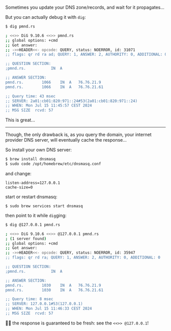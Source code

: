 Sometimes you update your DNS zone/records, and wait for it propagates...

But you can actually debug it with `dig`:

```sh
$ dig pmnd.rs

; <<>> DiG 9.10.6 <<>> pmnd.rs
;; global options: +cmd
;; Got answer:
;; ->>HEADER<<- opcode: QUERY, status: NOERROR, id: 31071
;; flags: qr rd ra ad; QUERY: 1, ANSWER: 2, AUTHORITY: 0, ADDITIONAL: 0

;; QUESTION SECTION:
;pmnd.rs.			IN	A

;; ANSWER SECTION:
pmnd.rs.		1066	IN	A	76.76.21.9
pmnd.rs.		1066	IN	A	76.76.21.61

;; Query time: 43 msec
;; SERVER: 2a01:cb01:820:971::24#53(2a01:cb01:820:971::24)
;; WHEN: Mon Jul 15 11:45:57 CEST 2024
;; MSG SIZE  rcvd: 57
```

This is great...

---

Though, the only drawback is, as you query the domain, your internet provider DNS server, will eventually cache the response...

So install your own DNS server:

```sh
$ brew install dnsmasq
$ sudo code /opt/homebrew/etc/dnsmasq.conf
```

and change:

```
listen-address=127.0.0.1
cache-size=0
```

start or restart dnsmasq:

```
$ sudo brew services start dnsmasq
```

then point to it while `dig`ging:

```sh
$ dig @127.0.0.1 pmnd.rs

; <<>> DiG 9.10.6 <<>> @127.0.0.1 pmnd.rs
; (1 server found)
;; global options: +cmd
;; Got answer:
;; ->>HEADER<<- opcode: QUERY, status: NOERROR, id: 35947
;; flags: qr rd ra; QUERY: 1, ANSWER: 2, AUTHORITY: 0, ADDITIONAL: 0

;; QUESTION SECTION:
;pmnd.rs.			IN	A

;; ANSWER SECTION:
pmnd.rs.		1030	IN	A	76.76.21.9
pmnd.rs.		1030	IN	A	76.76.21.61

;; Query time: 8 msec
;; SERVER: 127.0.0.1#53(127.0.0.1)
;; WHEN: Mon Jul 15 11:46:33 CEST 2024
;; MSG SIZE  rcvd: 57
```

🙌🏻 the response is guaranteed to be fresh: see the `<<>> @127.0.0.1`!
